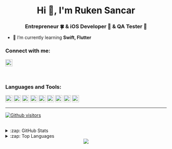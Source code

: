 <h1 align="center">Hi 👋, I'm Ruken Sancar</h1>
<h3 align="center">Entrepreneur 🍀 & iOS Developer  & QA Tester 📱</h3>


- 🌱 I’m currently learning **Swift, Flutter**


### Connect with me:

<a href="https://www.linkedin.com/in/rukensancar/" target="blank"><img src="https://www.vectorlogo.zone/logos/linkedin/linkedin-icon.svg" alt="rukensancar" height="22" width="22" /></a>

<br />

### Languages and Tools:

<p align="left"><img 
src="https://www.vectorlogo.zone/logos/swift/swift-icon.svg" alt="swift" width="22" height="22"/> <img                     
src="https://www.vectorlogo.zone/logos/dartlang/dartlang-icon.svg" alt="dart" width="22" height="22"/> <img                                                                                                           src="https://www.vectorlogo.zone/logos/flutterio/flutterio-icon.svg" alt="flutter" width="22" height="22"/> <img
src="https://www.vectorlogo.zone/logos/python/python-icon.svg" alt="swift" width="22" height="22"/> <img
src="https://www.vectorlogo.zone/logos/firebase/firebase-icon.svg" alt="figma" width="22" height="22"/> <img
src="https://www.vectorlogo.zone/logos/github/github-icon.svg" alt="github" width="22" height="22"/> <img 
src="https://www.vectorlogo.zone/logos/atlassian_jira/atlassian_jira-icon.svg" alt="jira" width="22" height="22"/> <img                                                                                                                      src="https://www.vectorlogo.zone/logos/trello/trello-icon.svg" alt="trello" width="22" height="22"/> <img
src="https://www.vectorlogo.zone/logos/figma/figma-icon.svg" alt="figma" width="22" height="22"/> <img    
                                                                                                         
</p>


<br />

---
 [![Github visitors](https://visitor-badge.glitch.me/badge?page_id=rukensancar.visitor-badge)](https://GitHub.com/rukensancar/StrapDown.js/stargazers/)

<br>
 
<details>
  <summary>:zap: GitHub Stats</summary>
  
 ![rukensancar's GitHub stats](https://github-readme-stats.vercel.app/api?username=rukensancar&count_private=true&show_icons=true)

  </details>

  
<details>
  <summary>:zap: Top Languages</summary>
<img align="left" src="https://github-readme-stats.vercel.app/api/top-langs/?username=rukensancar&layout=compact&hide=html" alt="rukensancar" />
</details>

<div  align="center"> <img src="https://github.com/rukensancar/rukensancar/blob/output/github-contribution-grid-snake.svg" /></div>
  
<!--
**rukensancar/RukenSancar** is a ✨ _special_ ✨ repository because its `README.md` (this file) appears on your GitHub profile.

Here are some ideas to get you started:

- 🔭 I’m currently working on ...
- 🌱 I’m currently learning ...
- 👯 I’m looking to collaborate on ...
- 🤔 I’m looking for help with ...
- 💬 Ask me about ...
- 📫 How to reach me: ...
- 😄 Pronouns: ...
- ⚡ Fun fact: ...
-->
